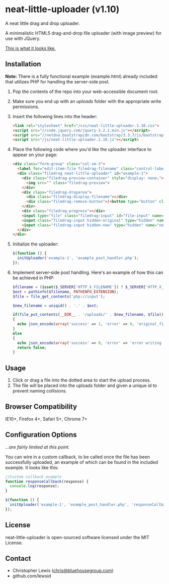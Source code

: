 neat-little-uploader (v1.10)
============================

A neat little drag and drop uploader.

A minimalistic HTML5 drag-and-drop file uploader (with image preview) for use with JQuery. 

[This is what it looks like.](https://raw.github.com/lewsid/neat-little-uploader/master/img/example.png)


Installation
------------

**Note:** There is a fully functional example (example.html) already included that utilizes PHP for handling the server-side post.

1. Pop the contents of the repo into your web-accessible document root.
2. Make sure you end up with an *uploads* folder with the appropriate write permissions.
3. Insert the following lines into the header:

    ```html
    <link rel="stylesheet" href="/css/neat-little-uploader.1.10.css">
    <script src="//code.jquery.com/jquery-3.2.1.min.js"></script>
    <script src="//netdna.bootstrapcdn.com/bootstrap/3.3.7/js/bootstrap.min.js"></script>
    <script src="/js/neat-little-uploader.1.10.js"></script>
    ```
4. Place the following code where you'd like the uploader interface to appear on your page:

    ```html
    <div class="form-group" class="col-sm-3">
      <label for="edit-item-file filedrag-filename" class="control-label">Upload File</label>
      <div class="filedrag neat-little-uploader" id="example-1">
        <div class="filedrag-preview-container" style="display: none;">
          <img src="" class="filedrag-preview">
        </div>
        <div class="filedrag-droparea">
          <div class="filedrag-display-filename"></div>
          <div class="filedrag-remove-button">(<button type="button" class="btn btn-xs btn-link filedrag-remove-file">remove</button>)</div>
        </div>
        <div class="filedrag-progress"></div>
        <input type="file" class="filedrag-input" id="file-input" name="file-input">
        <input class="filedrag-input hidden-original" type="hidden" name="original_filename_1" id="hid-original-filename-1">
        <input class="filedrag-input hidden-new" type="hidden" name="new_filename_1" id="hid-new-filename-1">
      </div>
    </div>
    ```

5. Initialize the uploader:

    ```javascript
    $(function () {
      initUploader('example-1', 'example_post_handler.php');
    });
    ```
    
6. Implement server-side post handling. Here's an example of how this can be achieved in PHP:

    ```php
    $filename = (isset($_SERVER['HTTP_X_FILENAME']) ? $_SERVER['HTTP_X_FILENAME'] : false);
    $ext = pathinfo($filename, PATHINFO_EXTENSION);
    $file = file_get_contents('php://input');

    $new_filename = uniqid() . '.' . $ext;

    if(file_put_contents(__DIR__ . '/uploads/' . $new_filename, $file))
    {
      echo json_encode(array('success' => 1, 'error' => 0, 'original_filename' => $filename, 'new_filename' => $new_filename));
    }
    else
    {
      echo json_encode(array('success' => 0, 'error' => 'error writing file'));
      return false;
    }
    ```

    
Usage
-----

1. Click or drag a file into the dotted area to start the upload process. 
2. The file will be placed into the uploads folder and given a unique id to prevent naming collisions.


Browser Compatibility
---------------------

IE10+, Firefox 4+, Safari 5+, Chrome 7+


Configuration Options
---------------------

*...are fairly limited at this point.*

You can wire in a custom callback, to be called once the file has been successfully uploaded, an example of which can be found in the included example. It looks like this:

```javascript
//Custom callback example
function responseCallback(response) {
  console.log(response);
}

$(function () {
  initUploader('example-1', 'example_post_handler.php', 'responseCallback');
});
```


License
-------

neat-little-uploader is open-sourced software licensed under the MIT License.


Contact
-------

- Christopher Lewis (chris@bluehousegroup.com)
- github.com/lewsid

